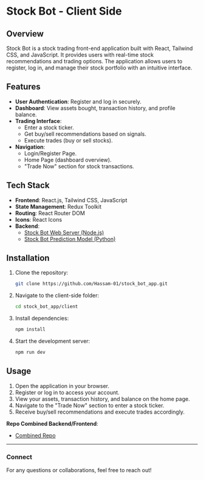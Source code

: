 # Stock Bot - Client Side

## Overview
Stock Bot is a stock trading front-end application built with React, Tailwind CSS, and JavaScript. It provides users with real-time stock recommendations and trading options. The application allows users to register, log in, and manage their stock portfolio with an intuitive interface.

## Features
- **User Authentication**: Register and log in securely.
- **Dashboard**: View assets bought, transaction history, and profile balance.
- **Trading Interface**:
  - Enter a stock ticker.
  - Get buy/sell recommendations based on signals.
  - Execute trades (buy or sell stocks).
- **Navigation**:
  - Login/Register Page.
  - Home Page (dashboard overview).
  - "Trade Now" section for stock transactions.

## Tech Stack
- **Frontend**: React.js, Tailwind CSS, JavaScript
- **State Management**: Redux Toolkit
- **Routing**: React Router DOM
- **Icons**: React Icons
- **Backend**: 
  - [Stock Bot Web Server (Node.js)](https://github.com/Hassam-01/stock_bot_web_server)
  - [Stock Bot Prediction Model (Python)](https://github.com/Hassam-01/Stock_bot)

## Installation
1. Clone the repository:
   ```bash
   git clone https://github.com/Hassam-01/stock_bot_app.git
   ```
2. Navigate to the client-side folder:
   ```bash
   cd stock_bot_app/client
   ```
3. Install dependencies:
   ```bash
   npm install
   ```
4. Start the development server:
   ```bash
   npm run dev
   ```

## Usage
1. Open the application in your browser.
2. Register or log in to access your account.
3. View your assets, transaction history, and balance on the home page.
4. Navigate to the "Trade Now" section to enter a stock ticker.
5. Receive buy/sell recommendations and execute trades accordingly.

**Repo Combined Backend/Frontend**: 
  - [Combined Repo]((https://github.com/Hassam-01/stock_bot_app))

---
### Connect
For any questions or collaborations, feel free to reach out!

